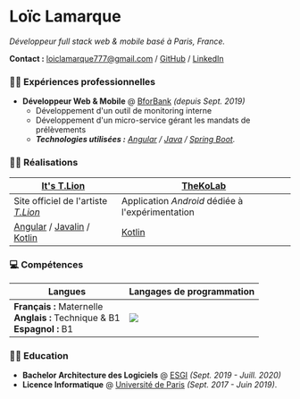 # Loïc Lamarque

_Développeur full stack web & mobile basé à Paris, France._

**Contact :** [loiclamarque777@gmail.com][email] / [GitHub] / [LinkedIn]

### 👨‍💼 Expériences professionnelles

- **Développeur Web & Mobile** @ [BforBank] _(depuis Sept. 2019)_
  - Développement d'un outil de monitoring interne
  - Développement d'un micro-service gérant les mandats de prélèvements
  - _**Technologies utilisées :** [Angular] / [Java] / [Spring Boot][spring-boot]._

### 👨‍💻 Réalisations

| [It's T.Lion][itstlion-github]               | [TheKoLab]                                       |
| -------------------------------------------- | ------------------------------------------------ |
| Site officiel de l'artiste _[T.Lion][tlion]_ | Application _Android_ dédiée à l'expérimentation |
| [Angular] / [Javalin] / [Kotlin]             | [Kotlin]                                         |

### 💻 Compétences

| Langues                                                                            | Langages de programmation                                                                                                           |
| ---------------------------------------------------------------------------------- | ----------------------------------------------------------------------------------------------------------------------------------- |
| **Français :** Maternelle <br> **Anglais :** Technique & B1 <br> **Espagnol :** B1 | <img src="https://github-readme-stats.vercel.app/api/top-langs/?username=LVMVRQUXL&langs_count=4&layout=compact&hide_title=true" /> |

### 👨‍🎓 Education

- **Bachelor Architecture des Logiciels** @ [ESGI][esgi] _(Sept. 2019 - Juill. 2020)_
- **Licence Informatique** @ [Université de Paris][université-de-paris] _(Sept. 2017 - Juin 2019)_.

<!-- SHARED LINKS -->

[angular]: https://angular.io
[bforbank]: https://www.bforbank.com
[email]: mailto:loiclamarque777@gmail.com
[esgi]: https://www.esgi.fr
[github]: https://github.com/LVMVRQUXL
[itstlion-github]: https://github.com/itstlion
[java]: https://www.java.com
[javalin]: https://javalin.io
[kotlin]: https://kotlinlang.org
[linkedin]: https://fr.linkedin.com/in/lamarque-loic
[spring-boot]: https://spring.io/projects/spring-boot
[thekolab]: https://github.com/TheXtremeLabs/TheKoLab
[tlion]: https://www.instagram.com/itst.lion
[université-de-paris]: https://u-paris.fr
